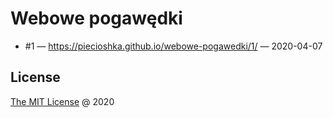 # Webowe pogawędki

* #1 — <https://piecioshka.github.io/webowe-pogawedki/1/> — 2020-04-07

## License

[The MIT License](http://piecioshka.mit-license.org) @ 2020

